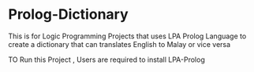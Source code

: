 # Prolog-Dictionary
This is for Logic Programming Projects that uses LPA Prolog Language to create a dictionary that can translates English to Malay or vice versa

TO Run this Project , Users are required to install LPA-Prolog
